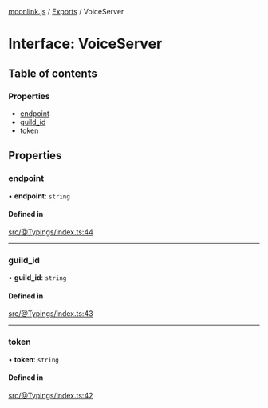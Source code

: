 [moonlink.js](../README.md) / [Exports](../modules.md) / VoiceServer

# Interface: VoiceServer

## Table of contents

### Properties

- [endpoint](VoiceServer.md#endpoint)
- [guild\_id](VoiceServer.md#guild_id)
- [token](VoiceServer.md#token)

## Properties

### endpoint

• **endpoint**: `string`

#### Defined in

[src/@Typings/index.ts:44](https://github.com/Ecliptia/moonlink.js/blob/a19be7d/src/@Typings/index.ts#L44)

___

### guild\_id

• **guild\_id**: `string`

#### Defined in

[src/@Typings/index.ts:43](https://github.com/Ecliptia/moonlink.js/blob/a19be7d/src/@Typings/index.ts#L43)

___

### token

• **token**: `string`

#### Defined in

[src/@Typings/index.ts:42](https://github.com/Ecliptia/moonlink.js/blob/a19be7d/src/@Typings/index.ts#L42)
